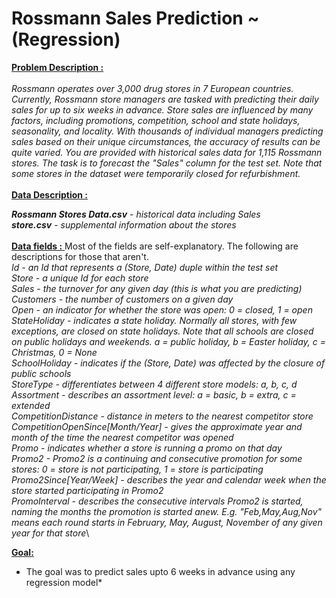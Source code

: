 # Rossmann Sales Prediction ~(Regression)

<ins>**Problem Description :**</ins> \
\
*Rossmann operates over 3,000 drug stores in 7 European countries. Currently, Rossmann store managers are tasked with predicting their daily sales for up to six weeks in advance. Store sales are influenced by many factors, including promotions, competition, school and state holidays, seasonality, and locality. With thousands of individual managers predicting sales based on their unique circumstances, the accuracy of results can be quite varied.
You are provided with historical sales data for 1,115 Rossmann stores. The task is to forecast the "Sales" column for the test set. Note that some stores in the dataset were temporarily closed for refurbishment.*
\
\
<ins> **Data Description :**</ins>

***Rossmann Stores Data.csv*** - *historical data including Sales*\
***store.csv*** - *supplemental information about the stores*
\
\
<ins> **Data fields :** </ins>
Most of the fields are self-explanatory. The following are descriptions for those that aren't.\
*Id - an Id that represents a (Store, Date) duple within the test set\
Store - a unique Id for each store\
 Sales - the turnover for any given day (this is what you are predicting)\
 Customers - the number of customers on a given day\
 Open - an indicator for whether the store was open: 0 = closed, 1 = open\
 StateHoliday - indicates a state holiday. Normally all stores, with few exceptions, are closed on state holidays. Note that all schools are closed on public holidays and weekends. a = public holiday, b = Easter holiday, c = Christmas, 0 = None\
 SchoolHoliday - indicates if the (Store, Date) was affected by the closure of public schools\
 StoreType - differentiates between 4 different store models: a, b, c, d\
 Assortment - describes an assortment level: a = basic, b = extra, c = extended\
 CompetitionDistance - distance in meters to the nearest competitor store\
 CompetitionOpenSince[Month/Year] - gives the approximate year and month of the time the nearest competitor was opened\
 Promo - indicates whether a store is running a promo on that day\
 Promo2 - Promo2 is a continuing and consecutive promotion for some stores: 0 = store is not participating, 1 = store is participating\
 Promo2Since[Year/Week] - describes the year and calendar week when the store started participating in Promo2\
 PromoInterval - describes the consecutive intervals Promo2 is started, naming the months the promotion is started anew. E.g. "Feb,May,Aug,Nov" means each round starts in February, May, August, November of any given year for that store*\
 
<ins> **Goal:** </ins>
* The goal was to predict sales upto 6 weeks in advance using any regression model* 
